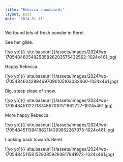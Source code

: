 ```yaml
---
title: "Rebecca snowboards"
layout: post
date: "2024-01-11"
---
```


We found lots of fresh powder in Beret.

See her glide.

![yo yo]({{ site.baseurl }}/assets/images/2024/wp-1705484605482535828203575432592-1024x461.jpg)

Happy Rebecca.

![yo yo]({{ site.baseurl }}/assets/images/2024/wp-17054846042994697090105103032460-1024x461.jpg)

Big, steep slope of snow.

![yo yo]({{ site.baseurl }}/assets/images/2024/wp-17054845112271874867010171962727-1024x461.jpg)

More happy Rebecca.

![yo yo]({{ site.baseurl }}/assets/images/2024/wp-17054845113941862114399652267975-1024x461.jpg)

Looking back towards Beret.

![yo yo]({{ site.baseurl }}/assets/images/2024/wp-17054845115815293859293817841972-1024x461.jpg)
